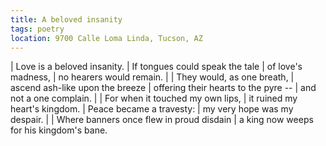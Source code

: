```yaml
---
title: A beloved insanity
tags: poetry
location: 9700 Calle Loma Linda, Tucson, AZ
---
```


| Love is a beloved insanity.
| If tongues could speak the tale
| of love's madness,
| no hearers would remain.
|
| They would, as one breath,
| ascend ash-like upon the breeze
| offering their hearts to the pyre --
| and not a one complain.
|
| For when it touched my own lips,
| it ruined my heart's kingdom.
| Peace became a travesty:
| my very hope was my despair.
|
| Where banners once flew in proud disdain
| a king now weeps for his kingdom's bane.
